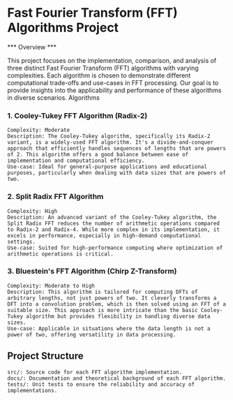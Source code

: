 # Fast Fourier Transform (FFT) Algorithms Project
*** Overview ***

This project focuses on the implementation, comparison, and analysis of three distinct Fast Fourier Transform (FFT) algorithms with varying complexities. Each algorithm is chosen to demonstrate different computational trade-offs and use-cases in FFT processing. Our goal is to provide insights into the applicability and performance of these algorithms in diverse scenarios.
Algorithms
### 1. Cooley-Tukey FFT Algorithm (Radix-2)

    Complexity: Moderate
    Description: The Cooley-Tukey algorithm, specifically its Radix-2 variant, is a widely-used FFT algorithm. It's a divide-and-conquer approach that efficiently handles sequences of lengths that are powers of 2. This algorithm offers a good balance between ease of implementation and computational efficiency.
    Use-case: Ideal for general-purpose applications and educational purposes, particularly when dealing with data sizes that are powers of two.

### 2. Split Radix FFT Algorithm

    Complexity: High
    Description: An advanced variant of the Cooley-Tukey algorithm, the Split Radix FFT reduces the number of arithmetic operations compared to Radix-2 and Radix-4. While more complex in its implementation, it excels in performance, especially in high-demand computational settings.
    Use-case: Suited for high-performance computing where optimization of arithmetic operations is critical.

### 3. Bluestein's FFT Algorithm (Chirp Z-Transform)

    Complexity: Moderate to High
    Description: This algorithm is tailored for computing DFTs of arbitrary lengths, not just powers of two. It cleverly transforms a DFT into a convolution problem, which is then solved using an FFT of a suitable size. This approach is more intricate than the basic Cooley-Tukey algorithm but provides flexibility in handling diverse data sizes.
    Use-case: Applicable in situations where the data length is not a power of two, offering versatility in data processing.

## Project Structure

    src/: Source code for each FFT algorithm implementation.
    docs/: Documentation and theoretical background of each FFT algorithm.
    tests/: Unit tests to ensure the reliability and accuracy of implementations.
